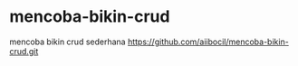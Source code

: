 # mencoba-bikin-crud
mencoba bikin crud sederhana
https://github.com/aiibocil/mencoba-bikin-crud.git
